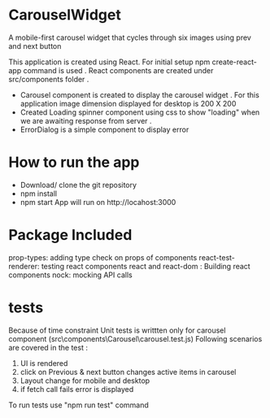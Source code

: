 # CarouselWidget
A mobile-first carousel widget that cycles through six images using prev and next button

This application is created using React. For initial setup npm create-react-app command is used .
React components are created under src/components folder .
 - Carousel component is created to display the carousel widget . 
   For this application image dimension displayed for desktop is 200 X 200 
 - Created Loading spinner component using css to show "loading" when we are awaiting response from server .
 - ErrorDialog is a simple component to display error

# How to run the app
 - Download/ clone the git repository
 - npm install
 - npm start
  App will run on http://locahost:3000  

# Package Included
prop-types: adding type check on props of components
react-test-renderer:  testing react components
react and react-dom : Building react components 
nock: mocking API calls

# tests
Because of time constraint Unit tests is writtten only for carousel component (src\components\Carousel\carousel.test.js)
Following scenarios are covered in the test :
1) UI is rendered
2) click on Previous & next button changes active items in carousel
3) Layout change for mobile and desktop
4) if fetch call fails error is displayed

To run tests use "npm run test" command
